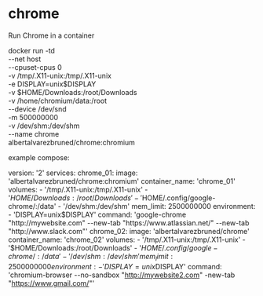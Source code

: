 # chrome
Run Chrome in a container

docker run -td \
   --net host \
   --cpuset-cpus 0 \
   -v /tmp/.X11-unix:/tmp/.X11-unix \
   -e DISPLAY=unix$DISPLAY \
   -v $HOME/Downloads:/root/Downloads \
   -v /home/chromium/data:/root \
   --device /dev/snd \
   -m 500000000 \
   -v /dev/shm:/dev/shm \
   --name chrome \
   albertalvarezbruned/chrome:chromium

example compose:

version: '2'
services:
  chrome_01:
    image: 'albertalvarezbruned/chrome:chromium'
    container_name: 'chrome_01'
    volumes:
      - '/tmp/.X11-unix:/tmp/.X11-unix'
      - '$HOME/Downloads:/root/Downloads'
      - '$HOME/.config/google-chrome/:/data'
      - '/dev/shm:/dev/shm'
    mem_limit: 2500000000
    environment:
      - 'DISPLAY=unix$DISPLAY'
    command: 'google-chrome "http://mywebsite.com" --new-tab "https://www.atlassian.net/" --new-tab "http://www.slack.com"'
  chrome_02:
    image: 'albertalvarezbruned/chrome'
    container_name: 'chrome_02'
    volumes:
      - '/tmp/.X11-unix:/tmp/.X11-unix'
      - '$HOME/Downloads:/root/Downloads'
      - '$HOME/.config/google-chrome/:/data'
      - '/dev/shm:/dev/shm'
    mem_limit: 2500000000
    environment:
      - 'DISPLAY=unix$DISPLAY'
    command: 'chromium-browser --no-sandbox "http://mywebsite2.com" -new-tab "https://www.gmail.com/"'
